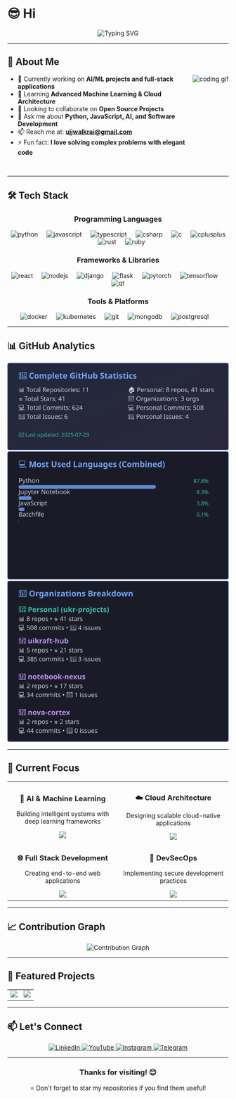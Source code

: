 # 😎 Hi

<div align="center">
  <img src="https://readme-typing-svg.herokuapp.com?font=Fira+Code&size=30&duration=3000&pause=1000&color=00D4FF&center=true&vCenter=true&width=600&lines=Full+Stack+Developer;AI+%26+ML+Enthusiast;Open+Source+Contributor;Problem+Solver" alt="Typing SVG" />
</div>

---

## 🚀 About Me

<img align="right" height="200" src="https://i.pinimg.com/originals/6f/b5/fc/6fb5fce9731e6e748a16c836b3ad9444.gif" alt="coding gif" />

- 🔭 Currently working on **AI/ML projects and full-stack applications**
- 🌱 Learning **Advanced Machine Learning & Cloud Architecture**
- 👯 Looking to collaborate on **Open Source Projects**
- 💬 Ask me about **Python, JavaScript, AI, and Software Development**
- 📫 Reach me at: **ujjwalkrai@gmail.com**
- ⚡ Fun fact: **I love solving complex problems with elegant code**

<br clear="both"/>

---

## 🛠️ Tech Stack

<div align="center">

### Programming Languages
<div>
  <img src="https://cdn.jsdelivr.net/gh/devicons/devicon/icons/python/python-original.svg" height="40" alt="python" />
  <img width="12" />
  <img src="https://cdn.jsdelivr.net/gh/devicons/devicon/icons/javascript/javascript-original.svg" height="40" alt="javascript" />
  <img width="12" />
  <img src="https://cdn.jsdelivr.net/gh/devicons/devicon/icons/typescript/typescript-original.svg" height="40" alt="typescript" />
  <img width="12" />
  <img src="https://cdn.jsdelivr.net/gh/devicons/devicon/icons/csharp/csharp-original.svg" height="40" alt="csharp" />
  <img width="12" />
  <img src="https://cdn.jsdelivr.net/gh/devicons/devicon/icons/c/c-original.svg" height="40" alt="c" />
  <img width="12" />
  <img src="https://cdn.jsdelivr.net/gh/devicons/devicon/icons/cplusplus/cplusplus-original.svg" height="40" alt="cplusplus" />
  <img width="12" />
  <img src="https://skillicons.dev/icons?i=rust" height="40" alt="rust" />
  <img width="12" />
  <img src="https://skillicons.dev/icons?i=ruby" height="40" alt="ruby" />
</div>

### Frameworks & Libraries
<div>
  <img src="https://cdn.jsdelivr.net/gh/devicons/devicon/icons/react/react-original.svg" height="40" alt="react" />
  <img width="12" />
  <img src="https://cdn.jsdelivr.net/gh/devicons/devicon/icons/nodejs/nodejs-original.svg" height="40" alt="nodejs" />
  <img width="12" />
  <img src="https://cdn.jsdelivr.net/gh/devicons/devicon/icons/django/django-plain.svg" height="40" alt="django" />
  <img width="12" />
  <img src="https://cdn.jsdelivr.net/gh/devicons/devicon/icons/flask/flask-original.svg" height="40" alt="flask" />
  <img width="12" />
  <img src="https://cdn.simpleicons.org/pytorch/EE4C2C" height="40" alt="pytorch" />
  <img width="12" />
  <img src="https://cdn.simpleicons.org/tensorflow/FF6F00" height="40" alt="tensorflow" />
  <img width="12" />
  <img src="https://cdn.simpleicons.org/qt/41CD52" height="40" alt="qt" />
</div>

### Tools & Platforms
<div>
  <img src="https://cdn.jsdelivr.net/gh/devicons/devicon/icons/docker/docker-original.svg" height="40" alt="docker" />
  <img width="12" />
  <img src="https://cdn.jsdelivr.net/gh/devicons/devicon/icons/kubernetes/kubernetes-plain.svg" height="40" alt="kubernetes" />
  <img width="12" />
  <img src="https://cdn.jsdelivr.net/gh/devicons/devicon/icons/git/git-original.svg" height="40" alt="git" />
  <img width="12" />
  <img src="https://cdn.jsdelivr.net/gh/devicons/devicon/icons/mongodb/mongodb-original.svg" height="40" alt="mongodb" />
  <img width="12" />
  <img src="https://cdn.jsdelivr.net/gh/devicons/devicon/icons/postgresql/postgresql-original.svg" height="40" alt="postgresql" />
  <img width="12" />
</div>

</div>

---

## 📊 GitHub Analytics

<div align="left">
  <img src="./assets/github-stats.svg" alt="GitHub Stats" />
</div>
<div align="right">
  <img src="./assets/languages.svg" alt="Top Languages" />
  <img src="./assets/organizations.svg" alt="Organizations" />
</div>

---

## 🎯 Current Focus

<div align="center">
  <table>
    <tr>
      <td width="50%" align="center">
        <h3>🤖 AI & Machine Learning</h3>
        <p>Building intelligent systems with deep learning frameworks</p>
        <img src="https://img.shields.io/badge/Focus-AI%2FML-blue?style=for-the-badge&logo=tensorflow" />
      </td>
      <td width="50%" align="center">
        <h3>☁️ Cloud Architecture</h3>
        <p>Designing scalable cloud-native applications</p>
        <img src="https://img.shields.io/badge/Focus-Cloud-orange?style=for-the-badge&logo=amazonaws" />
      </td>
    </tr>
    <tr>
      <td width="50%" align="center">
        <h3>🌐 Full Stack Development</h3>
        <p>Creating end-to-end web applications</p>
        <img src="https://img.shields.io/badge/Focus-Full%20Stack-green?style=for-the-badge&logo=react" />
      </td>
      <td width="50%" align="center">
        <h3>🔐 DevSecOps</h3>
        <p>Implementing secure development practices</p>
        <img src="https://img.shields.io/badge/Focus-DevSecOps-red?style=for-the-badge&logo=security" />
      </td>
    </tr>
  </table>
</div>

---

## 📈 Contribution Graph

<div align="center">
  <img src="https://github-readme-activity-graph.vercel.app/graph?username=ukr-projects&theme=tokyo-night&area=true&hide_border=true" alt="Contribution Graph" />
</div>

---

## 🌟 Featured Projects

<div align="center">
  <table>
    <tr>
      <td width="50%">
        <a href="https://github.com/uikraft-hub/yt-downloader-gui">
          <img src="https://github-readme-stats.vercel.app/api/pin/?username=ukr-projects&repo=yt-downloader-gui&theme=tokyonight&hide_border=true" />
        </a>
      </td>
      <td width="50%">
        <a href="https://github.com/uikraft-hub/insta-downloader-gui">
          <img src="https://github-readme-stats.vercel.app/api/pin/?username=ukr-projects&repo=insta-downloader-gui&theme=tokyonight&hide_border=true" />
        </a>
      </td>
    </tr>
  </table>
</div>

---

## 📫 Let's Connect

<div align="center">
  <a href="https://www.linkedin.com/in/ujjwal-kumar-rai/" target="_blank">
    <img src="https://img.shields.io/badge/LinkedIn-0077B5?style=for-the-badge&logo=linkedin&logoColor=white" alt="LinkedIn" />
  </a>
  <a href="https://www.youtube.com/@UKRPROJECTS" target="_blank">
    <img src="https://img.shields.io/badge/YouTube-FF0000?style=for-the-badge&logo=youtube&logoColor=white" alt="YouTube" />
  </a>
  <a href="https://www.instagram.com/ukr_projects" target="_blank">
    <img src="https://img.shields.io/badge/Instagram-E4405F?style=for-the-badge&logo=instagram&logoColor=white" alt="Instagram" />
  </a>
  <a href="https://t.me/u_nova01" target="_blank">
    <img src="https://img.shields.io/badge/Telegram-2CA5E0?style=for-the-badge&logo=telegram&logoColor=white" alt="Telegram" />
  </a>
</div>

---

<div align="center">
  <h3>Thanks for visiting! 😊</h3>
  <p>⭐ Don't forget to star my repositories if you find them useful!</p>
</div>
